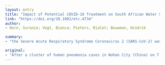 ```yaml
---
layout: entry
title: "Impact of Potential COVID-19 Treatment on South African Water Sources Already Threatened by Pharmaceutical Pollution"
link: "https://doi.org/10.1002/etc.4734"
author:
- Horn, Suranie; Vogt, Bianca; Pieters, Rialet; Bouwman, Hindrik

summary:
- "the Severe Acute Respiratory Syndrome Coronavirus 2 (SARS-CoV-2) was identified as the causative agent of the disease COVID-19. This article is protected by copyright. All rights reserved. Copyright is the author of the novel coronavirus. It was identified after a cluster of human pneumonia cases in Wuhan City (China) on 7 January 2020. The novel Corona virus was named as the sARS-coV-2."

original:
- "After a cluster of human pneumonia cases in Wuhan City (China) on 7 January 2020 a novel coronavirus, the Severe Acute Respiratory Syndrome Coronavirus 2 (SARS-CoV-2) was identified as the causative agent of the disease COVID-19 (World Health Organization (WHO). 2020). This article is protected by copyright. All rights reserved."
---
```



